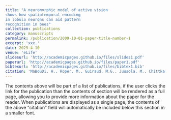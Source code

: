 ```yaml
---
title: "A neuromorphic model of active vision 
shows how spatiotemporal encoding 
in lobula neurons can aid pattern 
recognition in bees"
collection: publications
category: manuscripts
permalink: /publication/2009-10-01-paper-title-number-1
excerpt: 'xxx.'
date: 2025-4-10
venue: 'eLife'
slidesurl: 'http://academicpages.github.io/files/slides1.pdf'
paperurl: 'http://academicpages.github.io/files/paper1.pdf'
bibtexurl: 'http://academicpages.github.io/files/bibtex1.bib'
citation: 'MaBouDi, H., Roper, M., Guiraud, M.G., Juusola, M., Chittka, L. and Marshall, J.A., 2025. A neuromorphic model of active vision shows how spatiotemporal encoding in lobula neurons can aid pattern recognition in bees. eLife, 14, p.e89929.'
---
```

The contents above will be part of a list of publications, if the user clicks the link for the publication than the contents of section will be rendered as a full page, allowing you to provide more information about the paper for the reader. When publications are displayed as a single page, the contents of the above "citation" field will automatically be included below this section in a smaller font.
